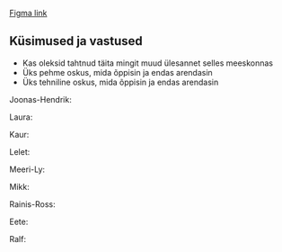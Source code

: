 [Figma link](https://www.figma.com/file/h82x1EzSc81Hk6LskoKLz2/Tunniplaan-wireframe-(Copy)?node-id=6%3A18)

## Küsimused ja vastused 

* Kas oleksid tahtnud täita mingit muud ülesannet selles meeskonnas
* Üks pehme oskus, mida õppisin ja endas arendasin
* Üks tehniline oskus, mida õppisin ja endas arendasin


Joonas-Hendrik:

Laura: 

Kaur:

Lelet:

Meeri-Ly:

Mikk:

Rainis-Ross:

Eete:

Ralf:
